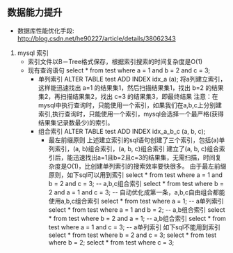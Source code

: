 ## 数据能力提升
   - 数据库性能优化手段: http://blog.csdn.net/he90227/article/details/38062343

1. mysql 索引
   - 索引文件以B－Tree格式保存，根据索引搜索的时间复杂度是O(1)
   - 现有查询语句 select * from test where a = 1 and b = 2 and c = 3;
      - 单列索引
         ALTER TABLE test ADD INDEX idx_a (a);
         将a列建立索引，这样能迅速找出 a=1 的结果集1，然后扫描结果集1，找出 b=2 的结果集2，再扫描结果集2，找出 c=3 的结果集3，即最终结果
         注意：在mysql中执行查询时，只能使用一个索引，如果我们在a,b,c上分别建索引,执行查询时，只能使用一个索引，mysql会选择一个最严格(获得结果集记录数最少)的索引。
      - 组合索引
         ALTER TABLE test ADD INDEX idx_a_b_c (a, b, c);
         - 最左前缀原则
            上述建立索引的sql语句创建了三个索引，包括(a)单列索引，(a, b)组合索引，(a, b, c)组合索引
         建立了(a, b, c)组合索引后，能迅速找出a=1且b=2且c=3的结果集，无需扫描，时间复杂度是O(1)，比创建单列索引的搜索效率要快很多。
         由于最左前缀原则，如下sql可以用到索引
         select * from test where a = 1 and b = 2 and c = 3;  -- a,b,c组合索引
         select * from test where b = 2 and a = 1 and c = 3;  -- 自动优化成第一条，a,b,c自由组合都能使用a,b,c组合索引
         select * from test where a = 1;  -- a单列索引
         select * from test where a = 1 and b = 2; -- a,b组合索引
         select * from test where b = 2 and a = 1; -- a,b组合索引
         select * from test where a = 1 and c = 3; -- a单列索引
         如下sql不能用到索引
         select * from test where b = 2 and c = 3;
         select * from test where b = 2;
         select * from test where c = 3;
